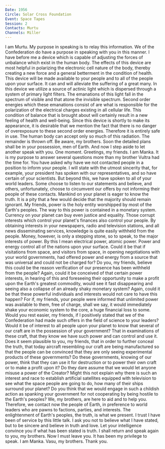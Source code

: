 ```yaml
---
Date: 1956
Circle: Solar Cross Foundation
Event: Space Tapes
Session: 2
Contacts: Murtu
Channels: Miller
---
```


I am Murtu. My purpose in speaking is to relay this information. We of the Confederation do have a purpose in speaking with you in this manner. I have before me a device which is capable of adjusting the forces of unbalance which exist in the human body. The effects of this device are most helpful in polarizing the electronic cell nature of the body, thereby creating a new force and a general betterment in the condition of health. This device will be made available to your people and to all of the people upon your surface. It can and will alleviate the suffering of a great many. In this device we utilize a source of actinic light which is dispersed through a system of primary light filters. The emanations of this light fall in the spectrum of visible and that atone the invisible spectrum. Second order energies which these emanations consist of are what is responsible for the polarization of the electrical charges existing in all cellular life. This condition of balance that is brought about will certainly result in a new feeling of health and well-being. Since this device is shortly to make its appearance, it is desirable that we mention the fact that there is no danger of overexposure to these second order energies. Therefore it is entirely safe in use. The human body can accept only so much of this radiation. The remainder is thrown off. Be aware, my brothers. Soon the detailed plans shall be in your possession, men of Earth. And now I step aside to let another speak with you. One moment. Greetings, my friends. I am Manka. It is my purpose to answer several questions more than my brother Vultra had the time for. You have asked why have we not contacted people in a position to inform your people. I will state with the utmost sincerity that, for example, your president has spoken with our representatives, and so have certain of your scientists. But beyond this, we have spoken to all of your world leaders. Some choose to listen to our statements and believe, and others, unfortunately, choose to circumvent our offers by not informing their people of these contacts. Mankind on your planet is eager to know the truth. It is a pity that a few would decide that the majority should remain ignorant. My friends, power is the holy entity worshipped by most of the Earth's peoples. The way to this power is contained in a monetary system. Currency on your planet can buy even justice and equality. Those corrupt interests which control your planet's finances also control your people. By obtaining interests in your newspapers, radio and television stations, and all news disseminating services, knowledge is quite easily withheld from the people. Money, however, is only a stepping stone, so to speak, to the major interests of power. By this I mean electrical power, atomic power. Power and energy control all of the nations upon your surface. Could it be that if visitations from space, and visitors from space, in opening negotiations with your world governments, had offered power and energy from a source that was universal and could not be charged for? Do you, my friends, believe this could be the reason verification of our presence has been withheld from the people? Again, could it be conceived of that certain power interests, in hearing of this and foreseeing their opportunity to make a profit upon the Earth's greatest commodity, would see it fast disappearing and seeing also a collapse of an already shaky monetary system? Again, could it be that these powerful individuals and interests would not care to have this happen? For if, my friends, your people were informed that unlimited power was available to them, free of charge, shall we say, it would immediately shake your economic system to the core, a huge financial loss to some. Would you rest easier, my friends, if I positively stated that we of the Confederation had made such offers in the field of science to your leaders? Would it be of interest to all people upon your planet to know that several of our craft are in the possession of your government? That in examinations of these craft, that they know we have such power and can control and use it. Does it seem plausible to you, my friends, that in order to further conceal the truth, that today aircraft resembling our craft are being manufactured so that the people can be convinced that they are only seeing experimental products of these governments? Do these governments, knowing of our power, think that they can use it for destruction or to power their own craft or to make a profit upon it? Do they dare assume that we would let anyone misuse a power of the Creator? Might this not explain why there is such an interest and race to establish artificial satellites equipped with television to see what the space people are going to do, how many of their ships surround your planet? Do you think that we would engage in such a childish action as spanking your government for not cooperating by being hostile to the Earth's peoples? We, my brothers, are here to aid and to help you. Therefore, we contact now the people of Earth, in preference to world leaders who are pawns to factions, parties, and interests. The enlightenment of Earth's peoples, the truth, is what we present. I trust I have been of service by this little talk. I ask you not to believe what I have stated, but to be sincere and believe in truth and love. Let your intelligence convince you if what has been stated is truth. I shall return and speak again to you, my brothers. Now I must leave you. It has been my privilege to speak. I am Manka. Vasu, my brothers. Thank you.